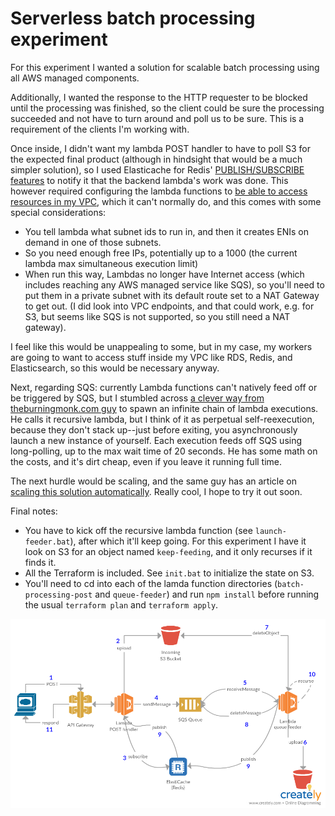 # Serverless batch processing experiment

For this experiment I wanted a solution for scalable batch processing using all AWS managed components.

Additionally, I wanted the response to the HTTP requester to be blocked until the processing was finished, so the client could be sure the processing succeeded and not have to turn around and poll us to be sure. This is a requirement of the clients I'm working with.

Once inside, I didn't want my lambda POST handler to have to poll S3 for the expected final product (although in hindsight that would be a much simpler solution), so I used Elasticache for Redis' [PUBLISH/SUBSCRIBE features](https://redis.io/topics/pubsub) to notify it that the backend lambda's work was done. This however required configuring the lambda functions to [be able to access resources in my VPC](https://docs.aws.amazon.com/lambda/latest/dg/vpc.html), which it can't normally do, and this comes with some special considerations:

* You tell lambda what subnet ids to run in, and then it creates ENIs on demand in one of those subnets.
* So you need enough free IPs, potentially up to a 1000 (the current lambda max simultaneous execution limit)
* When run this way, Lambdas no longer have Internet access (which includes reaching any AWS managed service like SQS), so you'll need to put them in a private subnet with its default route set to a NAT Gateway to get out. (I did look into VPC endpoints, and that could work, e.g. for S3, but seems like SQS is not supported, so you still need a NAT gateway).

I feel like this would be unappealing to some, but in my case, my workers are going to want to access stuff inside my VPC like RDS, Redis, and Elasticsearch, so this would be necessary anyway.

Next, regarding SQS: currently Lambda functions can't natively feed off or be triggered by SQS, but I stumbled across [a clever way from theburningmonk.com guy]((http://theburningmonk.com/2016/04/aws-lambda-use-recursive-function-to-process-sqs-messages-part-1/)) to spawn an infinite chain of lambda executions. He calls it recursive lambda, but I think of it as perpetual self-reexecution, because they don't stack up--just before exiting, you asynchronously launch a new instance of yourself. Each execution feeds off SQS using long-polling, up to the max wait time of 20 seconds. He has some math on the costs, and it's dirt cheap, even if you leave it running full time.

The next hurdle would be scaling, and the same guy has an article on [scaling this solution automatically](https://medium.com/theburningmonk-com/aws-lambda-use-recursive-function-to-process-sqs-messages-part-2-28b488993d8e). Really cool, I hope to try it out soon.

Final notes:
* You have to kick off the recursive lambda function (see `launch-feeder.bat`), after which it'll keep going. For this experiment I have it look on S3 for an object named `keep-feeding`, and it only recurses if it finds it.
* All the Terraform is included. See `init.bat` to initialize the state on S3.
* You'll need to cd into each of the lamda function directories (`batch-processing-post` and `queue-feeder`) and run `npm install` before running the usual `terraform plan` and `terraform apply`.

![Batch processing using lambda](Batch%20processing%20using%20lambda.png)
